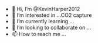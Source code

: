 - 👋 Hi, I’m @KevinHarper2012
- 👀 I’m interested in ...CO2 capture
- 🌱 I’m currently learning ...
- 💞️ I’m looking to collaborate on ...
- 📫 How to reach me ...

<!---
KevinHarper2012/KevinHarper2012 is a ✨ special ✨ repository because its `README.md` (this file) appears on your GitHub profile.
You can click the Preview link to take a look at your changes.
--->
